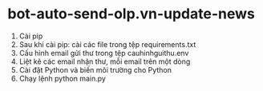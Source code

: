 # bot-auto-send-olp.vn-update-news
1. Cài pip
2. Sau khi cài pip: cài các file trong tệp requirements.txt
3. Cấu hình email gửi thư trong tệp cauhinhguithu.env
4. Liệt kê các email nhận thư, mỗi email trên một dòng
5. Cài đặt Python và biến môi trường cho Python
6. Chạy lệnh python main.py
